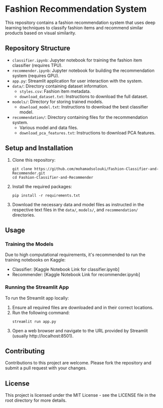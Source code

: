 # Fashion Recommendation System

This repository contains a fashion recommendation system that uses deep learning techniques to classify fashion items and recommend similar products based on visual similarity.

## Repository Structure

- `classifier.ipynb`: Jupyter notebook for training the fashion item classifier (requires TPU).
- `recommender.ipynb`: Jupyter notebook for building the recommendation system (requires GPU).
- `app.py`: Streamlit application for user interaction with the system.
- `data/`: Directory containing dataset information.
  - `styles.csv`: Fashion item metadata.
  - `download_dataset.txt`: Instructions to download the full dataset.
- `models/`: Directory for storing trained models.
  - `download_model.txt`: Instructions to download the best classifier model.
- `recommendation/`: Directory containing files for the recommendation system.
  - Various model and data files.
  - `download_pca_features.txt`: Instructions to download PCA features.

## Setup and Installation

1. Clone this repository:
   ```
   git clone https://github.com/mohamadsolouki/Fashion-Classifier-and-Recommender.git
   cd Fashion-Classifier-and-Recommender
   ```

2. Install the required packages:
   ```
   pip install -r requirements.txt
   ```

3. Download the necessary data and model files as instructed in the respective text files in the `data/`, `models/`, and `recommendation/` directories.

## Usage

### Training the Models

Due to high computational requirements, it's recommended to run the training notebooks on Kaggle:

- Classifier: [Kaggle Notebook Link for classifier.ipynb]
- Recommender: [Kaggle Notebook Link for recommender.ipynb]

### Running the Streamlit App

To run the Streamlit app locally:

1. Ensure all required files are downloaded and in their correct locations.
2. Run the following command:
   ```
   streamlit run app.py
   ```
3. Open a web browser and navigate to the URL provided by Streamlit (usually http://localhost:8501).

## Contributing

Contributions to this project are welcome. Please fork the repository and submit a pull request with your changes.

## License

This project is licensed under the MIT License - see the LICENSE file in the root directory for more details.

